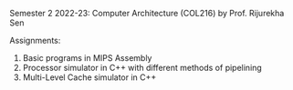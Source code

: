 Semester 2 2022-23: Computer Architecture (COL216) by Prof. Rijurekha Sen

Assignments:
1. Basic programs in MIPS Assembly
2. Processor simulator in C++ with different methods of pipelining
3. Multi-Level Cache simulator in C++